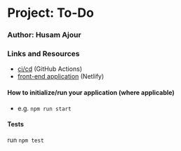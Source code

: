 # Project: To-Do

### Author: Husam Ajour

### Links and Resources

- [ci/cd](https://github.com/HusamAjour/todo) (GitHub Actions)
- [front-end application](https://github.com/HusamAjour/resty) (Netlify)

#### How to initialize/run your application (where applicable)

- e.g. `npm run start`

#### Tests

run `npm test`